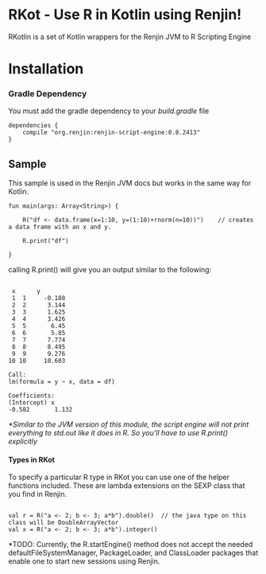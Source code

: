 # RKot - Use R in Kotlin using Renjin!
RKotlin is a set of Kotlin wrappers for the Renjin JVM to R Scripting Engine

Installation
======

### Gradle Dependency 

You must add the gradle dependency to your _build.gradle_ file

```    
dependencies {
    compile "org.renjin:renjin-script-engine:0.8.2413"
} 
```

Sample 
-----

This sample is used in the Renjin JVM docs but works in the same way for Kotlin. 


```
fun main(args: Array<String>) {

    R("df <- data.frame(x=1:10, y=(1:10)+rnorm(n=10))")    // creates a data frame with an x and y.
   
    R.print("df")   

}

```

calling R.print() will give you an output similar to the following:

```

 x      y
 1  1     -0.188
 2  2      3.144
 3  3      1.625
 4  4      3.426
 5  5       6.45
 6  6       5.85
 7  7      7.774
 8  8      8.495
 9  9      9.276
10 10     10.603

Call:
lm(formula = y ~ x, data = df)

Coefficients:
(Intercept) x
-0.582       1.132

```

_*Similar to the JVM version of this module, the script engine will not print everything to std.out like it does in R. So you'll have to use R.print() explicitly_

#### Types in RKot

To specify a particular R type in RKot you can use one of the helper functions included. These are lambda extensions on the SEXP class that you find in Renjin.

```

val r = R("a <- 2; b <- 3; a*b").double()  // the java type on this class will be DoubleArrayVector
val x = R("a <- 2; b <- 3; a*b").integer() 

```

*TODO: Currently, the R.startEngine() method does not accept the needed defaultFileSystemManager, PackageLoader, and ClassLoader packages that enable one to start new sessions using Renjin. 





